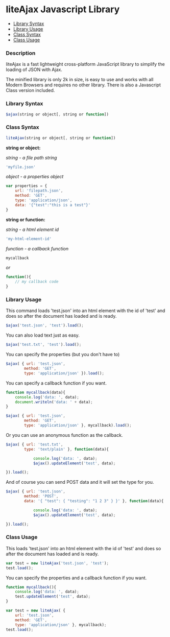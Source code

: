 # liteAjax Javascript Library

* [Library Syntax](#library-syntax)
* [Library Usage](#library-usage)
* [Class Syntax](#class-syntax)
* [Class Usage](#class-usage)

### Description

liteAjax is a fast lightweight cross-platform JavaScript library to simplify the loading of JSON with Ajax.

The minified library is only 2k in size, is easy to use and works with all Modern Browsers and requires no other library. There is also a Javascript Class version included.

### Library Syntax

```JavaScript
$ajax(string or object[, string or function])
```

### Class Syntax

```JavaScript
liteAjax(string or object[, string or function])
```

**string or object:**

*string - a file path string*

```JavaScript
'myfile.json'
```

*object - a properties object*

```JavaScript
var properties = {
	url: 'filepath.json',
	method: 'GET',
	type: 'application/json',
	data: '{"test":"this is a test"}'
}
```

**string or function:**

*string - a html element id*

```JavaScript
'my-html-element-id'
```

*function - a callback function*

```JavaScript
mycallback
```

*or*

```JavaScript
function(){
	// my callback code
}
```

### Library Usage

This command loads 'test.json' into an html element with the id of 'test' and does so after the document has loaded and is ready.

```JavaScript
$ajax('test.json', 'test').load();
```

You can also load text just as easy.

```JavaScript
$ajax('test.txt', 'test').load();
```

You can specify the properties (but you don't have to)

```JavaScript
$ajax( { url: 'test.json',
		method: 'GET',
		type: 'application/json' }).load();
```

You can specify a callback function if you want.

```JavaScript
function mycallback(data){
	console.log('data: ', data);
	document.writeln('data: ' + data);
}

$ajax( { url: 'test.json',
		method: 'GET',
		type: 'application/json' }, mycallback).load();
```

Or you can use an anonymous function as the callback.

```JavaScript
$ajax( { url: 'test.txt',
		type: 'text/plain' }, function(data){

			console.log('data: ', data);
			$ajax().updateElement('test', data);

}).load();
```

And of course you can send POST data and it will set the type for you.

```JavaScript
$ajax( { url: 'test.json',
		method: 'POST',
		data: '{ "test": { "testing": "1 2 3" } }' }, function(data){

			console.log('data: ', data);
			$ajax().updateElement('test', data);

}).load();
```

### Class Usage

This loads 'test.json' into an html element with the id of 'test' and does so after the document has loaded and is ready.

```JavaScript
var test = new liteAjax('test.json', 'test');
test.load();
```

You can specify the properties and a callback function if you want.

```JavaScript
function mycallback(){
	console.log('data: ', data);
	test.updateElement('test', data);
}

var test = new liteAjax( {
	url: 'test.json',
	method: 'GET',
	type: 'application/json' }, mycallback);
test.load();
```

